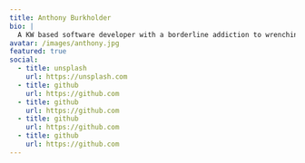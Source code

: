 ```yaml
---
title: Anthony Burkholder
bio: |
  A KW based software developer with a borderline addiction to wrenching on and modifying cars.
avatar: /images/anthony.jpg
featured: true
social:
  - title: unsplash
    url: https://unsplash.com
  - title: github
    url: https://github.com
  - title: github
    url: https://github.com
  - title: github
    url: https://github.com
  - title: github
    url: https://github.com
---
```

